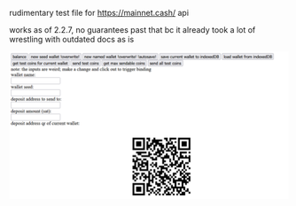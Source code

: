 rudimentary test file for https://mainnet.cash/ api

works as of 2.2.7, no guarantees past that bc it already took a lot of wrestling with outdated docs as is

![Alt text](image.png)